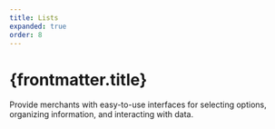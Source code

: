 ```yaml
---
title: Lists
expanded: true
order: 8
---
```


# {frontmatter.title}

<Lede>

Provide merchants with easy-to-use interfaces for selecting options, organizing information, and interacting with data.

</Lede>

<Examples />

<Props componentName={frontmatter.title} />
